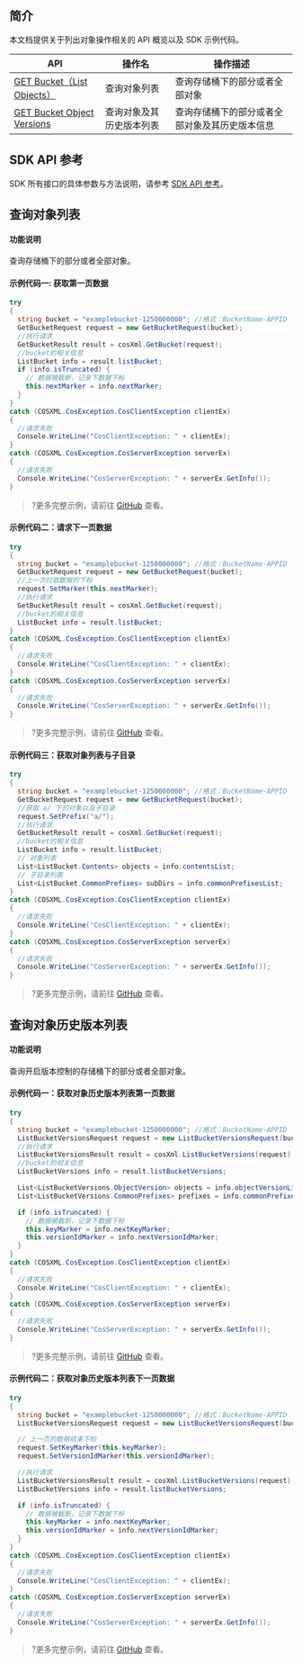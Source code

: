 ## 简介

本文档提供关于列出对象操作相关的 API 概览以及 SDK 示例代码。

| API                                                          | 操作名         | 操作描述                                  |
| ------------------------------------------------------------ | -------------- | ----------------------------------------- |
| [GET Bucket（List Objects）](https://cloud.tencent.com/document/product/436/7734) | 查询对象列表   | 查询存储桶下的部分或者全部对象     |
| [GET Bucket Object Versions](https://cloud.tencent.com/document/product/436/35521) | 查询对象及其历史版本列表 |   查询存储桶下的部分或者全部对象及其历史版本信息|

## SDK API 参考

SDK 所有接口的具体参数与方法说明，请参考 [SDK API 参考](https://cos-dotnet-sdk-doc-1253960454.file.myqcloud.com/)。

## 查询对象列表

#### 功能说明

查询存储桶下的部分或者全部对象。

#### 示例代码一: 获取第一页数据

[//]: # (.cssg-snippet-get-bucket)
```cs
try
{
  string bucket = "examplebucket-1250000000"; //格式：BucketName-APPID
  GetBucketRequest request = new GetBucketRequest(bucket);
  //执行请求
  GetBucketResult result = cosXml.GetBucket(request);
  //bucket的相关信息
  ListBucket info = result.listBucket;
  if (info.isTruncated) {
    // 数据被截断，记录下数据下标
    this.nextMarker = info.nextMarker;
  }
}
catch (COSXML.CosException.CosClientException clientEx)
{
  //请求失败
  Console.WriteLine("CosClientException: " + clientEx);
}
catch (COSXML.CosException.CosServerException serverEx)
{
  //请求失败
  Console.WriteLine("CosServerException: " + serverEx.GetInfo());
}
```

>?更多完整示例，请前往 [GitHub](https://github.com/tencentyun/cos-snippets/tree/master/dotnet/dist/ListObjects.cs) 查看。

#### 示例代码二：请求下一页数据

[//]: # (.cssg-snippet-get-bucket-next-page)
```cs
try
{
  string bucket = "examplebucket-1250000000"; //格式：BucketName-APPID
  GetBucketRequest request = new GetBucketRequest(bucket);
  //上一次拉取数据的下标
  request.SetMarker(this.nextMarker);
  //执行请求
  GetBucketResult result = cosXml.GetBucket(request);
  //bucket的相关信息
  ListBucket info = result.listBucket;
}
catch (COSXML.CosException.CosClientException clientEx)
{
  //请求失败
  Console.WriteLine("CosClientException: " + clientEx);
}
catch (COSXML.CosException.CosServerException serverEx)
{
  //请求失败
  Console.WriteLine("CosServerException: " + serverEx.GetInfo());
}
```

>?更多完整示例，请前往 [GitHub](https://github.com/tencentyun/cos-snippets/tree/master/dotnet/dist/ListObjects.cs) 查看。

#### 示例代码三：获取对象列表与子目录

[//]: # (.cssg-snippet-get-bucket-with-delimiter)
```cs
try
{
  string bucket = "examplebucket-1250000000"; //格式：BucketName-APPID
  GetBucketRequest request = new GetBucketRequest(bucket);
  //获取 a/ 下的对象以及子目录
  request.SetPrefix("a/");
  //执行请求
  GetBucketResult result = cosXml.GetBucket(request);
  //bucket的相关信息
  ListBucket info = result.listBucket;
  // 对象列表
  List<ListBucket.Contents> objects = info.contentsList;
  // 子目录列表
  List<ListBucket.CommonPrefixes> subDirs = info.commonPrefixesList;
}
catch (COSXML.CosException.CosClientException clientEx)
{
  //请求失败
  Console.WriteLine("CosClientException: " + clientEx);
}
catch (COSXML.CosException.CosServerException serverEx)
{
  //请求失败
  Console.WriteLine("CosServerException: " + serverEx.GetInfo());
}
```

>?更多完整示例，请前往 [GitHub](https://github.com/tencentyun/cos-snippets/tree/master/dotnet/dist/ListObjects.cs) 查看。

## 查询对象历史版本列表

#### 功能说明

查询开启版本控制的存储桶下的部分或者全部对象。

#### 示例代码一：获取对象历史版本列表第一页数据

[//]: # (.cssg-snippet-list-objects-versioning)
```cs
try
{
  string bucket = "examplebucket-1250000000"; //格式：BucketName-APPID
  ListBucketVersionsRequest request = new ListBucketVersionsRequest(bucket);
  //执行请求
  ListBucketVersionsResult result = cosXml.ListBucketVersions(request);
  //bucket的相关信息
  ListBucketVersions info = result.listBucketVersions;

  List<ListBucketVersions.ObjectVersion> objects = info.objectVersionList;
  List<ListBucketVersions.CommonPrefixes> prefixes = info.commonPrefixesList;

  if (info.isTruncated) {
    // 数据被截断，记录下数据下标
    this.keyMarker = info.nextKeyMarker;
    this.versionIdMarker = info.nextVersionIdMarker;
  }
}
catch (COSXML.CosException.CosClientException clientEx)
{
  //请求失败
  Console.WriteLine("CosClientException: " + clientEx);
}
catch (COSXML.CosException.CosServerException serverEx)
{
  //请求失败
  Console.WriteLine("CosServerException: " + serverEx.GetInfo());
}
```

>?更多完整示例，请前往 [GitHub](https://github.com/tencentyun/cos-snippets/tree/master/dotnet/dist/ListObjectsVersioning.cs) 查看。

#### 示例代码二：获取对象历史版本列表下一页数据

[//]: # (.cssg-snippet-list-objects-versioning-next-page)
```cs
try
{
  string bucket = "examplebucket-1250000000"; //格式：BucketName-APPID
  ListBucketVersionsRequest request = new ListBucketVersionsRequest(bucket);

  // 上一页的数据结束下标
  request.SetKeyMarker(this.keyMarker);
  request.SetVersionIdMarker(this.versionIdMarker);

  //执行请求
  ListBucketVersionsResult result = cosXml.ListBucketVersions(request);
  ListBucketVersions info = result.listBucketVersions;

  if (info.isTruncated) {
    // 数据被截断，记录下数据下标
    this.keyMarker = info.nextKeyMarker;
    this.versionIdMarker = info.nextVersionIdMarker;
  }
}
catch (COSXML.CosException.CosClientException clientEx)
{
  //请求失败
  Console.WriteLine("CosClientException: " + clientEx);
}
catch (COSXML.CosException.CosServerException serverEx)
{
  //请求失败
  Console.WriteLine("CosServerException: " + serverEx.GetInfo());
}
```

>?更多完整示例，请前往 [GitHub](https://github.com/tencentyun/cos-snippets/tree/master/dotnet/dist/ListObjectsVersioning.cs) 查看。

